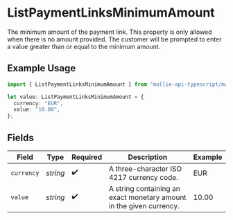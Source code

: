 # ListPaymentLinksMinimumAmount

The minimum amount of the payment link. This property is only allowed when there is no amount provided. The customer will be prompted to enter a value greater than or equal to the minimum amount.

## Example Usage

```typescript
import { ListPaymentLinksMinimumAmount } from "mollie-api-typescript/models/operations";

let value: ListPaymentLinksMinimumAmount = {
  currency: "EUR",
  value: "10.00",
};
```

## Fields

| Field                                                               | Type                                                                | Required                                                            | Description                                                         | Example                                                             |
| ------------------------------------------------------------------- | ------------------------------------------------------------------- | ------------------------------------------------------------------- | ------------------------------------------------------------------- | ------------------------------------------------------------------- |
| `currency`                                                          | *string*                                                            | :heavy_check_mark:                                                  | A three-character ISO 4217 currency code.                           | EUR                                                                 |
| `value`                                                             | *string*                                                            | :heavy_check_mark:                                                  | A string containing an exact monetary amount in the given currency. | 10.00                                                               |